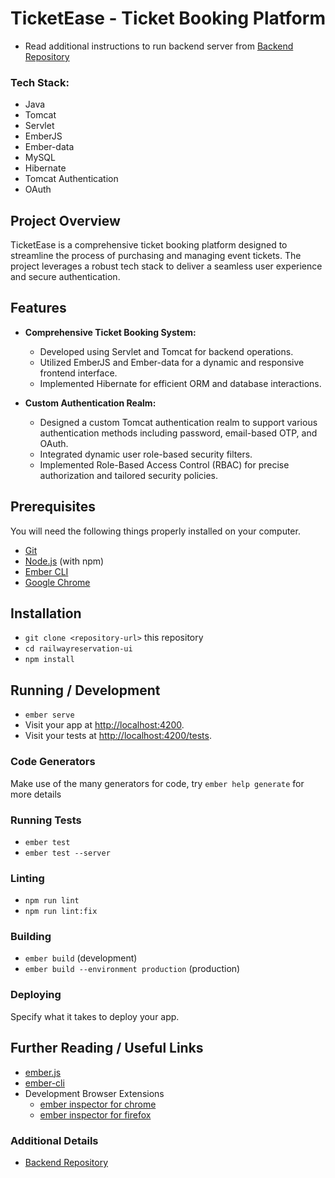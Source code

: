 # TicketEase - Ticket Booking Platform

- Read additional instructions to run backend server from [Backend Repository](https://github.com/GokulaKrishnanRGK/RailwayReservationApi)

### Tech Stack:
- Java
- Tomcat
- Servlet
- EmberJS
- Ember-data
- MySQL
- Hibernate
- Tomcat Authentication
- OAuth

## Project Overview

TicketEase is a comprehensive ticket booking platform designed to streamline the process of purchasing and managing event tickets. The project leverages a robust tech stack to deliver a seamless user experience and secure authentication.

## Features

- **Comprehensive Ticket Booking System:**
  - Developed using Servlet and Tomcat for backend operations.
  - Utilized EmberJS and Ember-data for a dynamic and responsive frontend interface.
  - Implemented Hibernate for efficient ORM and database interactions.

- **Custom Authentication Realm:**
  - Designed a custom Tomcat authentication realm to support various authentication methods including password, email-based OTP, and OAuth.
  - Integrated dynamic user role-based security filters.
  - Implemented Role-Based Access Control (RBAC) for precise authorization and tailored security policies.

## Prerequisites

You will need the following things properly installed on your computer.

* [Git](https://git-scm.com/)
* [Node.js](https://nodejs.org/) (with npm)
* [Ember CLI](https://ember-cli.com/)
* [Google Chrome](https://google.com/chrome/)

## Installation

* `git clone <repository-url>` this repository
* `cd railwayreservation-ui`
* `npm install`

## Running / Development

* `ember serve`
* Visit your app at [http://localhost:4200](http://localhost:4200).
* Visit your tests at [http://localhost:4200/tests](http://localhost:4200/tests).

### Code Generators

Make use of the many generators for code, try `ember help generate` for more details

### Running Tests

* `ember test`
* `ember test --server`

### Linting

* `npm run lint`
* `npm run lint:fix`

### Building

* `ember build` (development)
* `ember build --environment production` (production)

### Deploying

Specify what it takes to deploy your app.

## Further Reading / Useful Links

* [ember.js](https://emberjs.com/)
* [ember-cli](https://ember-cli.com/)
* Development Browser Extensions
  * [ember inspector for chrome](https://chrome.google.com/webstore/detail/ember-inspector/bmdblncegkenkacieihfhpjfppoconhi)
  * [ember inspector for firefox](https://addons.mozilla.org/en-US/firefox/addon/ember-inspector/)

### Additional Details
- [Backend Repository](https://github.com/GokulaKrishnanRGK/RailwayReservationApi)
